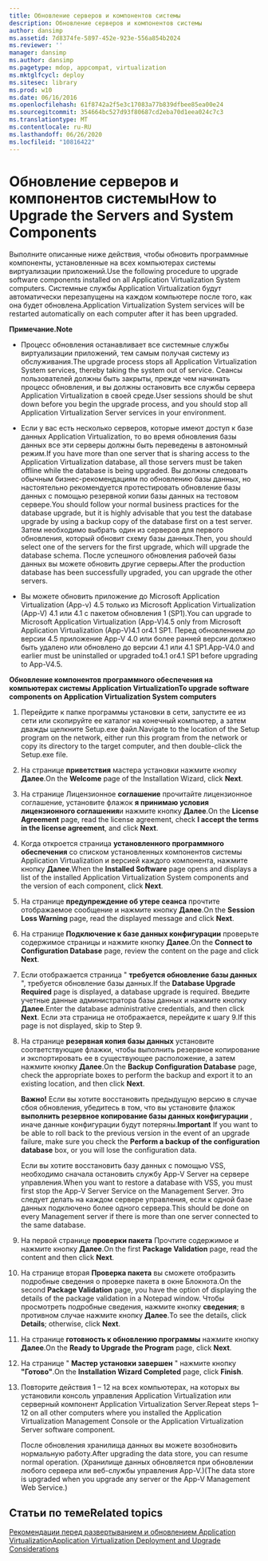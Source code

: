 ```yaml
---
title: Обновление серверов и компонентов системы
description: Обновление серверов и компонентов системы
author: dansimp
ms.assetid: 7d8374fe-5897-452e-923e-556a854b2024
ms.reviewer: ''
manager: dansimp
ms.author: dansimp
ms.pagetype: mdop, appcompat, virtualization
ms.mktglfcycl: deploy
ms.sitesec: library
ms.prod: w10
ms.date: 06/16/2016
ms.openlocfilehash: 61f8742a2f5e3c17083a77b839dfbee85ea00e24
ms.sourcegitcommit: 354664bc527d93f80687cd2eba70d1eea024c7c3
ms.translationtype: MT
ms.contentlocale: ru-RU
ms.lasthandoff: 06/26/2020
ms.locfileid: "10816422"
---
```

# <span data-ttu-id="80b75-103">Обновление серверов и компонентов системы</span><span class="sxs-lookup"><span data-stu-id="80b75-103">How to Upgrade the Servers and System Components</span></span>


<span data-ttu-id="80b75-104">Выполните описанные ниже действия, чтобы обновить программные компоненты, установленные на всех компьютерах системы виртуализации приложений.</span><span class="sxs-lookup"><span data-stu-id="80b75-104">Use the following procedure to upgrade software components installed on all Application Virtualization System computers.</span></span> <span data-ttu-id="80b75-105">Системные службы Application Virtualization будут автоматически перезапущены на каждом компьютере после того, как она будет обновлена.</span><span class="sxs-lookup"><span data-stu-id="80b75-105">Application Virtualization System services will be restarted automatically on each computer after it has been upgraded.</span></span>

**<span data-ttu-id="80b75-106">Примечание.</span><span class="sxs-lookup"><span data-stu-id="80b75-106">Note</span></span>**  
-   <span data-ttu-id="80b75-107">Процесс обновления останавливает все системные службы виртуализации приложений, тем самым получая систему из обслуживания.</span><span class="sxs-lookup"><span data-stu-id="80b75-107">The upgrade process stops all Application Virtualization System services, thereby taking the system out of service.</span></span> <span data-ttu-id="80b75-108">Сеансы пользователей должны быть закрыты, прежде чем начинать процесс обновления, и вы должны остановить все службы сервера Application Virtualization в своей среде.</span><span class="sxs-lookup"><span data-stu-id="80b75-108">User sessions should be shut down before you begin the upgrade process, and you should stop all Application Virtualization Server services in your environment.</span></span>

-   <span data-ttu-id="80b75-109">Если у вас есть несколько серверов, которые имеют доступ к базе данных Application Virtualization, то во время обновления базы данных все эти серверы должны быть переведены в автономный режим.</span><span class="sxs-lookup"><span data-stu-id="80b75-109">If you have more than one server that is sharing access to the Application Virtualization database, all those servers must be taken offline while the database is being upgraded.</span></span> <span data-ttu-id="80b75-110">Вы должны следовать обычным бизнес-рекомендациям по обновлению базы данных, но настоятельно рекомендуется протестировать обновление базы данных с помощью резервной копии базы данных на тестовом сервере.</span><span class="sxs-lookup"><span data-stu-id="80b75-110">You should follow your normal business practices for the database upgrade, but it is highly advisable that you test the database upgrade by using a backup copy of the database first on a test server.</span></span> <span data-ttu-id="80b75-111">Затем необходимо выбрать один из серверов для первого обновления, который обновит схему базы данных.</span><span class="sxs-lookup"><span data-stu-id="80b75-111">Then, you should select one of the servers for the first upgrade, which will upgrade the database schema.</span></span> <span data-ttu-id="80b75-112">После успешного обновления рабочей базы данных вы можете обновить другие серверы.</span><span class="sxs-lookup"><span data-stu-id="80b75-112">After the production database has been successfully upgraded, you can upgrade the other servers.</span></span>

-   <span data-ttu-id="80b75-113">Вы можете обновить приложение до Microsoft Application Virtualization (App-v) 4.5 только из Microsoft Application Virtualization (App-V) 4.1 или 4.1 с пакетом обновления 1 (SP1).</span><span class="sxs-lookup"><span data-stu-id="80b75-113">You can upgrade to Microsoft Application Virtualization (App-V)4.5 only from Microsoft Application Virtualization (App-V)4.1 or4.1 SP1.</span></span> <span data-ttu-id="80b75-114">Перед обновлением до версии 4.5 приложение App-V 4.0 или более ранней версии должно быть удалено или обновлено до версии 4.1 или 4.1 SP1.</span><span class="sxs-lookup"><span data-stu-id="80b75-114">App-V4.0 and earlier must be uninstalled or upgraded to4.1 or4.1 SP1 before upgrading to App-V4.5.</span></span>

 

**<span data-ttu-id="80b75-115">Обновление компонентов программного обеспечения на компьютерах системы Application Virtualization</span><span class="sxs-lookup"><span data-stu-id="80b75-115">To upgrade software components on Application Virtualization System computers</span></span>**

1.  <span data-ttu-id="80b75-116">Перейдите к папке программы установки в сети, запустите ее из сети или скопируйте ее каталог на конечный компьютер, а затем дважды щелкните Setup.exe файл.</span><span class="sxs-lookup"><span data-stu-id="80b75-116">Navigate to the location of the Setup program on the network, either run this program from the network or copy its directory to the target computer, and then double-click the Setup.exe file.</span></span>

2.  <span data-ttu-id="80b75-117">На странице **приветствия** мастера установки нажмите кнопку **Далее**.</span><span class="sxs-lookup"><span data-stu-id="80b75-117">On the **Welcome** page of the Installation Wizard, click **Next**.</span></span>

3.  <span data-ttu-id="80b75-118">На странице Лицензионное **соглашение** прочитайте лицензионное соглашение, установите флажок **я принимаю условия лицензионного соглашения**и нажмите кнопку **Далее**.</span><span class="sxs-lookup"><span data-stu-id="80b75-118">On the **License Agreement** page, read the license agreement, check **I accept the terms in the license agreement**, and click **Next**.</span></span>

4.  <span data-ttu-id="80b75-119">Когда откроется страница **установленного программного обеспечения** со списком установленных компонентов системы Application Virtualization и версией каждого компонента, нажмите кнопку **Далее**.</span><span class="sxs-lookup"><span data-stu-id="80b75-119">When the **Installed Software** page opens and displays a list of the installed Application Virtualization System components and the version of each component, click **Next**.</span></span>

5.  <span data-ttu-id="80b75-120">На странице **предупреждение об утере сеанса** прочтите отображаемое сообщение и нажмите кнопку **Далее**.</span><span class="sxs-lookup"><span data-stu-id="80b75-120">On the **Session Loss Warning** page, read the displayed message and click **Next**.</span></span>

6.  <span data-ttu-id="80b75-121">На странице **Подключение к базе данных конфигурации** проверьте содержимое страницы и нажмите кнопку **Далее**.</span><span class="sxs-lookup"><span data-stu-id="80b75-121">On the **Connect to Configuration Database** page, review the content on the page and click **Next**.</span></span>

7.  <span data-ttu-id="80b75-122">Если отображается страница " **требуется обновление базы данных** ", требуется обновление базы данных.</span><span class="sxs-lookup"><span data-stu-id="80b75-122">If the **Database Upgrade Required** page is displayed, a database upgrade is required.</span></span> <span data-ttu-id="80b75-123">Введите учетные данные администратора базы данных и нажмите кнопку **Далее**.</span><span class="sxs-lookup"><span data-stu-id="80b75-123">Enter the database administrative credentials, and then click **Next**.</span></span> <span data-ttu-id="80b75-124">Если эта страница не отображается, перейдите к шагу 9.</span><span class="sxs-lookup"><span data-stu-id="80b75-124">If this page is not displayed, skip to Step 9.</span></span>

8.  <span data-ttu-id="80b75-125">На странице **резервная копия базы данных** установите соответствующие флажки, чтобы выполнить резервное копирование и экспортировать ее в существующее расположение, а затем нажмите кнопку **Далее**.</span><span class="sxs-lookup"><span data-stu-id="80b75-125">On the **Backup Configuration Database** page, check the appropriate boxes to perform the backup and export it to an existing location, and then click **Next**.</span></span>

    <span data-ttu-id="80b75-126">**Важно!**  Если вы хотите восстановить предыдущую версию в случае сбоя обновления, убедитесь в том, что вы установите флажок **выполнить резервное копирование базы данных конфигурации** , иначе данные конфигурации будут потеряны.</span><span class="sxs-lookup"><span data-stu-id="80b75-126">**Important** If you want to be able to roll back to the previous version in the event of an upgrade failure, make sure you check the **Perform a backup of the configuration database** box, or you will lose the configuration data.</span></span>

    <span data-ttu-id="80b75-127">Если вы хотите восстановить базу данных с помощью VSS, необходимо сначала остановить службу App-V Server на сервере управления.</span><span class="sxs-lookup"><span data-stu-id="80b75-127">When you want to restore a database with VSS, you must first stop the App-V Server Service on the Management Server.</span></span> <span data-ttu-id="80b75-128">Это следует делать на каждом сервере управления, если к одной базе данных подключено более одного сервера.</span><span class="sxs-lookup"><span data-stu-id="80b75-128">This should be done on every Management server if there is more than one server connected to the same database.</span></span>

     

9.  <span data-ttu-id="80b75-129">На первой странице **проверки пакета** Прочтите содержимое и нажмите кнопку **Далее**.</span><span class="sxs-lookup"><span data-stu-id="80b75-129">On the first **Package Validation** page, read the content and then click **Next**.</span></span>

10. <span data-ttu-id="80b75-130">На странице вторая **Проверка пакета** вы сможете отобразить подробные сведения о проверке пакета в окне Блокнота.</span><span class="sxs-lookup"><span data-stu-id="80b75-130">On the second **Package Validation** page, you have the option of displaying the details of the package validation in a Notepad window.</span></span> <span data-ttu-id="80b75-131">Чтобы просмотреть подробные сведения, нажмите кнопку **сведения**; в противном случае нажмите кнопку **Далее**.</span><span class="sxs-lookup"><span data-stu-id="80b75-131">To see the details, click **Details**; otherwise, click **Next**.</span></span>

11. <span data-ttu-id="80b75-132">На странице **готовность к обновлению программы** нажмите кнопку **Далее**.</span><span class="sxs-lookup"><span data-stu-id="80b75-132">On the **Ready to Upgrade the Program** page, click **Next**.</span></span>

12. <span data-ttu-id="80b75-133">На странице " **Мастер установки завершен** " нажмите кнопку **"Готово"**.</span><span class="sxs-lookup"><span data-stu-id="80b75-133">On the **Installation Wizard Completed** page, click **Finish**.</span></span>

13. <span data-ttu-id="80b75-134">Повторите действия 1 – 12 на всех компьютерах, на которых вы установили консоль управления Application Virtualization или серверный компонент Application Virtualization Server.</span><span class="sxs-lookup"><span data-stu-id="80b75-134">Repeat steps 1–12 on all other computers where you installed the Application Virtualization Management Console or the Application Virtualization Server software component.</span></span>

    <span data-ttu-id="80b75-135">После обновления хранилища данных вы можете возобновить нормальную работу.</span><span class="sxs-lookup"><span data-stu-id="80b75-135">After upgrading the data store, you can resume normal operation.</span></span> <span data-ttu-id="80b75-136">(Хранилище данных обновляется при обновлении любого сервера или веб-службы управления App-V.)</span><span class="sxs-lookup"><span data-stu-id="80b75-136">(The data store is upgraded when you upgrade any server or the App-V Management Web Service.)</span></span>

## <span data-ttu-id="80b75-137">Статьи по теме</span><span class="sxs-lookup"><span data-stu-id="80b75-137">Related topics</span></span>


[<span data-ttu-id="80b75-138">Рекомендации перед развертыванием и обновлением Application Virtualization</span><span class="sxs-lookup"><span data-stu-id="80b75-138">Application Virtualization Deployment and Upgrade Considerations</span></span>](application-virtualization-deployment-and-upgrade-considerations.md)

 

 





